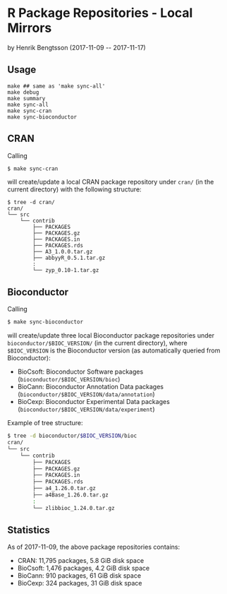 # R Package Repositories - Local Mirrors

by Henrik Bengtsson (2017-11-09 -- 2017-11-17)

## Usage

```
make ## same as 'make sync-all'
make debug
make summary
make sync-all
make sync-cran
make sync-bioconductor
```

## CRAN

Calling
```sh
$ make sync-cran
```
will create/update a local CRAN package repository under `cran/` (in the current directory) with the following structure:
```
$ tree -d cran/
cran/
└── src
    └── contrib
        ├── PACKAGES
        ├── PACKAGES.gz
        ├── PACKAGES.in
        ├── PACKAGES.rds
        ├── A3_1.0.0.tar.gz
        ├── abbyyR_0.5.1.tar.gz
		:
        └── zyp_0.10-1.tar.gz
```

## Bioconductor

Calling
```sh
$ make sync-bioconductor
```
will create/update three local Bioconductor package repositories under `bioconductor/$BIOC_VERSION/` (in the current directory), where `$BIOC_VERSION` is the Bioconductor version (as automatically queried from Bioconductor):

* BioCsoft: Bioconductor Software packages (`bioconductor/$BIOC_VERSION/bioc`)
* BioCann:  Bioconductor Annotation Data packages (`bioconductor/$BIOC_VERSION/data/annotation`)
* BioCexp:  Bioconductor Experimental Data packages (`bioconductor/$BIOC_VERSION/data/experiment`)

Example of tree structure:
```sh
$ tree -d bioconductor/$BIOC_VERSION/bioc
cran/
└── src
    └── contrib
        ├── PACKAGES
        ├── PACKAGES.gz
        ├── PACKAGES.in
        ├── PACKAGES.rds
        ├── a4_1.26.0.tar.gz
        ├── a4Base_1.26.0.tar.gz
		:
        └── zlibbioc_1.24.0.tar.gz
```


## Statistics

As of 2017-11-09, the above package repositories contains:

* CRAN: 11,795 packages, 5.8 GiB disk space
* BioCsoft: 1,476 packages, 4.2 GiB disk space
* BioCann: 910 packages, 61 GiB disk space
* BioCexp: 324 packages, 31 GiB disk space

